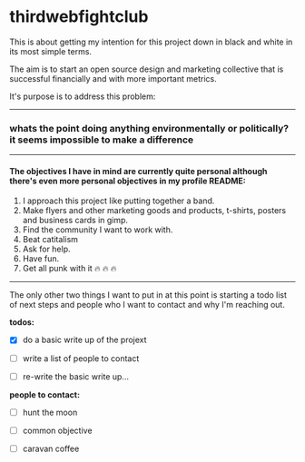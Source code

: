 # **thirdwebfightclub**

This is about getting my intention for this project down in black and white in its most simple terms.

The aim is to start an open source design and marketing collective that is successful financially and with more important metrics.

It's purpose is to address this problem:

---
### **whats the point doing anything environmentally or politically? it seems impossible to make a difference**
---
#### The objectives I have in mind are currently quite personal although there's even more personal objectives in my profile README:
1. I approach this project like putting together a band.
2. Make flyers and other marketing goods and products, t-shirts, posters and business cards in gimp.
3. Find the community I want to work with.
4. Beat catitalism
5. Ask for help.
6. Have fun.
7. Get all punk with it :fire: :fire: :fire: 

---

The only other two things I want to put in at this point is starting a todo list of next steps and people who I want to contact and why I'm reaching out.

**todos:**

- [x] do a basic write up of the projext

- [ ] write a list of people to contact

- [ ] re-write the basic write up...

**people to contact:**

- [ ] hunt the moon

- [ ] common objective

- [ ] caravan coffee
